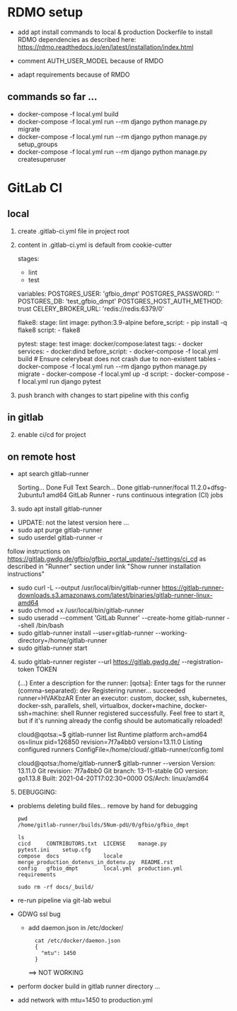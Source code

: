# RDMO setup

- add apt install commands to local & production Dockerfile to install RDMO
  dependencies as described
  here: https://rdmo.readthedocs.io/en/latest/installation/index.html
  
- comment AUTH_USER_MODEL because of RMDO
- adapt requirements because of RMDO
  
## commands so far ...

- docker-compose -f local.yml build
- docker-compose -f local.yml run --rm django python manage.py migrate
- docker-compose -f local.yml run --rm django python manage.py setup_groups
- docker-compose -f local.yml run --rm django python manage.py createsuperuser

# GitLab CI 

## local

1. create .gitlab-ci.yml file in project root

5. content in .gitlab-ci.yml is default from cookie-cutter


    stages:
      - lint
      - test
    
    variables:
      POSTGRES_USER: 'gfbio_dmpt'
      POSTGRES_PASSWORD: ''
      POSTGRES_DB: 'test_gfbio_dmpt'
      POSTGRES_HOST_AUTH_METHOD: trust
      CELERY_BROKER_URL: 'redis://redis:6379/0'
    
    flake8:
      stage: lint
      image: python:3.9-alpine
      before_script:
        - pip install -q flake8
      script:
        - flake8
    
    pytest:
      stage: test
      image: docker/compose:latest
      tags:
        - docker
      services:
        - docker:dind
      before_script:
        - docker-compose -f local.yml build
        # Ensure celerybeat does not crash due to non-existent tables
        - docker-compose -f local.yml run --rm django python manage.py migrate
        - docker-compose -f local.yml up -d
      script:
        - docker-compose -f local.yml run django pytest


6. push branch with changes to start pipeline with this config

## in gitlab

2. enable ci/cd for project
 

## on remote host

- apt search gitlab-runner


    Sorting... Done
    Full Text Search... Done
    gitlab-runner/focal 11.2.0+dfsg-2ubuntu1 amd64
      GitLab Runner - runs continuous integration (CI) jobs

3. sudo apt install gitlab-runner

  - UPDATE: not the latest version here ...  
  - sudo apt purge gitlab-runner
  - sudo userdel gitlab-runner -r 

follow instructions on https://gitlab.gwdg.de/gfbio/gfbio_portal_update/-/settings/ci_cd
as described in "Runner" section under link "Show runner installation instructions"

  - sudo curl -L --output /usr/local/bin/gitlab-runner https://gitlab-runner-downloads.s3.amazonaws.com/latest/binaries/gitlab-runner-linux-amd64
  - sudo chmod +x /usr/local/bin/gitlab-runner
  - sudo useradd --comment 'GitLab Runner' --create-home gitlab-runner --shell /bin/bash
  - sudo gitlab-runner install --user=gitlab-runner --working-directory=/home/gitlab-runner
  - sudo gitlab-runner start


4. sudo gitlab-runner register --url https://gitlab.gwdg.de/ --registration-token TOKEN
  

    (...)
    Enter a description for the runner:
    [qotsa]: 
    Enter tags for the runner (comma-separated):
    dev
    Registering runner... succeeded                     runner=HVAKbzAR
    Enter an executor: custom, docker, ssh, kubernetes, docker-ssh, parallels, shell, virtualbox, docker+machine, docker-ssh+machine:
    shell
    Runner registered successfully. Feel free to start it, but if it's running already the config should be automatically reloaded! 
    
    cloud@qotsa:~$ gitlab-runner list
    Runtime platform                                    arch=amd64 os=linux pid=126850 revision=7f7a4bb0 version=13.11.0
    Listing configured runners                          ConfigFile=/home/cloud/.gitlab-runner/config.toml

    cloud@qotsa:/home/gitlab-runner$ gitlab-runner --version
    Version:      13.11.0
    Git revision: 7f7a4bb0
    Git branch:   13-11-stable
    GO version:   go1.13.8
    Built:        2021-04-20T17:02:30+0000
    OS/Arch:      linux/amd64

7. DEBUGGING:
  
  - problems deleting build files... remove by hand for debugging
    
        pwd
        /home/gitlab-runner/builds/5Num-pdU/0/gfbio/gfbio_dmpt
        
        ls
        cicd     CONTRIBUTORS.txt  LICENSE    manage.py                              pytest.ini    setup.cfg
        compose  docs              locale     merge_production_dotenvs_in_dotenv.py  README.rst
        config   gfbio_dmpt        local.yml  production.yml                         requirements

        sudo rm -rf docs/_build/
    
  - re-run pipeline via git-lab webui
    
  - GDWG ssl bug
    - add daemon.json in /etc/docker/
    
            cat /etc/docker/daemon.json 
            {
              "mtu": 1450
            }
      ==> NOT WORKING
    
  - perform docker build in gitlab runner directory ...
  - add network with mtu=1450 to production.yml
  